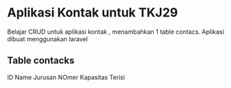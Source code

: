 # Aplikasi Kontak untuk TKJ29
Belajar CRUD untuk aplikasi kontak , menambahkan 1 table contacs.  Aplikasi dibuat menggunakan laravel  

## Table contacks
ID
Name
Jurusan 
NOmer
Kapasitas 
Terisi


